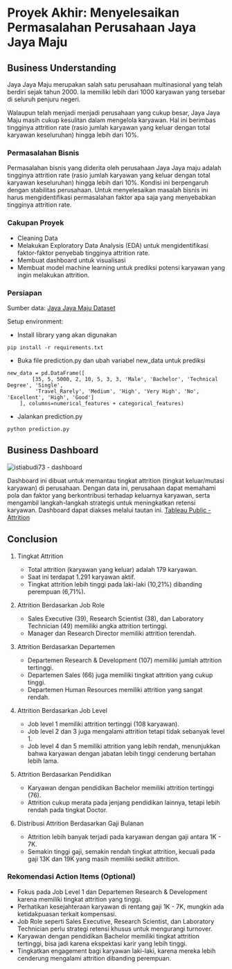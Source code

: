 # Proyek Akhir: Menyelesaikan Permasalahan Perusahaan Jaya Jaya Maju

## Business Understanding

Jaya Jaya Maju merupakan salah satu perusahaan multinasional yang telah berdiri sejak tahun 2000. Ia memiliki lebih dari 1000 karyawan yang tersebar di seluruh penjuru negeri. 

Walaupun telah menjadi menjadi perusahaan yang cukup besar, Jaya Jaya Maju masih cukup kesulitan dalam mengelola karyawan. Hal ini berimbas tingginya attrition rate (rasio jumlah karyawan yang keluar dengan total karyawan keseluruhan) hingga lebih dari 10%.

### Permasalahan Bisnis

Permasalahan bisnis yang diderita oleh perusahaan Jaya Jaya maju adalah tingginya attrition rate (rasio jumlah karyawan yang keluar dengan total karyawan keseluruhan) hingga lebih dari 10%. Kondisi ini berpengaruh dengan stabilitas perusahaan. Untuk menyelesaikan masalah bisnis ini harus mengidentifikasi permasalahan faktor apa saja yang menyebabkan tingginya attrition rate. 

### Cakupan Proyek

- Cleaning Data
- Melakukan Exploratory Data Analysis (EDA) untuk mengidentifikasi faktor-faktor penyebab tingginya attrition rate.
- Membuat dashboard untuk visualisasi
- Membuat model machine learning untuk prediksi potensi karyawan yang ingin melakukan attrition.

### Persiapan

Sumber data: [Jaya Jaya Maju Dataset](https://github.com/dicodingacademy/dicoding_dataset/tree/main/employee)

Setup environment:

- Install library yang akan digunakan

```
pip install -r requirements.txt
```

- Buka file prediction.py dan ubah variabel new_data untuk prediksi

```
new_data = pd.DataFrame([
        [35, 5, 5000, 2, 10, 5, 3, 3, 'Male', 'Bachelor', 'Technical Degree', 'Single',
         'Travel_Rarely', 'Medium', 'High', 'Very High', 'No', 'Excellent', 'High', 'Good']
    ], columns=numerical_features + categorical_features)
```

- Jalankan prediction.py
```
python prediction.py
```

## Business Dashboard

![istiabudi73 - dashboard](https://github.com/user-attachments/assets/78a36da2-6d75-4a02-98aa-313652ba888e)

Dashboard ini dibuat untuk memantau tingkat attrition (tingkat keluar/mutasi karyawan) di perusahaan. Dengan data ini, perusahaan dapat memahami pola dan faktor yang berkontribusi terhadap keluarnya karyawan, serta mengambil langkah-langkah strategis untuk meningkatkan retensi karyawan. Dashboard dapat diakses melalui tautan ini. [Tableau Public - Attrition](https://public.tableau.com/app/profile/istiabudi121/viz/Attrition_17392325586410/Dashboard1)

## Conclusion

1. Tingkat Attrition

    - Total attrition (karyawan yang keluar) adalah 179 karyawan.
    - Saat ini terdapat 1.291 karyawan aktif.
    - Tingkat attrition lebih tinggi pada laki-laki (10,21%) dibanding perempuan (6,71%).

2. Attrition Berdasarkan Job Role

    - Sales Executive (39), Research Scientist (38), dan Laboratory Technician (49) memiliki angka attrition tertinggi.
    - Manager dan Research Director memiliki attrition terendah.

3. Attrition Berdasarkan Departemen

    - Departemen Research & Development (107) memiliki jumlah attrition tertinggi.
    - Departemen Sales (66) juga memiliki tingkat attrition yang cukup tinggi.
    - Departemen Human Resources memiliki attrition yang sangat rendah.

4. Attrition Berdasarkan Job Level

    - Job level 1 memiliki attrition tertinggi (108 karyawan).
    - Job level 2 dan 3 juga mengalami attrition tetapi tidak sebanyak level 1.
    - Job level 4 dan 5 memiliki attrition yang lebih rendah, menunjukkan bahwa karyawan dengan jabatan lebih tinggi cenderung bertahan lebih lama.
    
5. Attrition Berdasarkan Pendidikan

    - Karyawan dengan pendidikan Bachelor memiliki attrition tertinggi (76).
    - Attrition cukup merata pada jenjang pendidikan lainnya, tetapi lebih rendah pada tingkat Doctor.

6. Distribusi Attrition Berdasarkan Gaji Bulanan

    - Attrition lebih banyak terjadi pada karyawan dengan gaji antara 1K - 7K.
    - Semakin tinggi gaji, semakin rendah tingkat attrition, kecuali pada gaji 13K dan 19K yang masih memiliki sedikit attrition.

### Rekomendasi Action Items (Optional)

- Fokus pada Job Level 1 dan Departemen Research & Development karena memiliki tingkat attrition yang tinggi.
- Perhatikan kesejahteraan karyawan di rentang gaji 1K - 7K, mungkin ada ketidakpuasan terkait kompensasi.
- Job Role seperti Sales Executive, Research Scientist, dan Laboratory Technician perlu strategi retensi khusus untuk mengurangi turnover.
- Karyawan dengan pendidikan Bachelor memiliki tingkat attrition tertinggi, bisa jadi karena ekspektasi karir yang lebih tinggi.
- Tingkatkan engagement bagi karyawan laki-laki, karena mereka lebih cenderung mengalami attrition dibanding perempuan.